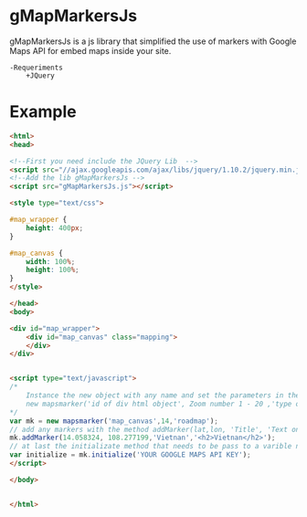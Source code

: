 # gMapMarkersJs

gMapMarkersJs is a js library that simplified the use of markers with Google Maps API for embed maps inside your site.

    -Requeriments
        +JQuery

# Example
```html
<html>
<head>

<!--First you need include the JQuery Lib  -->
<script src="//ajax.googleapis.com/ajax/libs/jquery/1.10.2/jquery.min.js"></script>
<!--Add the lib gMapMarkersJs -->
<script src="gMapMarkersJs.js"></script>

<style type="text/css">

#map_wrapper {
    height: 400px;
}

#map_canvas {
    width: 100%;
    height: 100%;
}
</style>

</head>
<body>

<div id="map_wrapper">
    <div id="map_canvas" class="mapping">
    </div>
</div>


<script type="text/javascript">
/*
    Instance the new object with any name and set the parameters in the creation like:
    new mapsmarker('id of div html object', Zoom number 1 - 20 ,'type of map');
*/
var mk = new mapsmarker('map_canvas',14,'roadmap');
// add any markers with the method addMarker(lat,lon, 'Title', 'Text on Html or Plain that show when click on the marker')
mk.addMarker(14.058324, 108.277199,'Vietnan','<h2>Vietnan</h2>');
// at last the initializate method that needs to be pass to a varible named "initialize" with your Google Maps API Key
var initialize = mk.initialize('YOUR GOOGLE MAPS API KEY');
</script>

</body>


</html>
```

